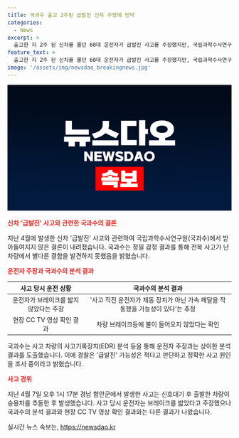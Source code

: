 ```yaml
---
title: 국과수 출고 2주된 급발진 신차 주장에 반박
categories:
  - News
excerpt: >
  출고한 지 2주 된 신차를 몰던 60대 운전자가 급발진 사고를 주장했지만, 국립과학수사연구원(국과수)에서 이를 인정하지 않았다. 국과수는 사고 차량에서 별다른 결함을 발견하지 못했으며, 사고 직전 운전자가 제동 장치가 아닌 가속 페달을 작동했을 가능성을 추정하고 있다. 경찰은 정확한 사고 원인을 조사 중이며, 사고로 다친 운전자와 손녀는 생명에 지장은 없었다고 한다.
feature_text: >
  출고한 지 2주 된 신차를 몰던 60대 운전자가 급발진 사고를 주장했지만, 국립과학수사연구원(국과수)에서 이를 인정하지 않았다. 국과수는 사고 차량에서 별다른 결함을 발견하지 못했으며, 사고 직전 운전자가 제동 장치가 아닌 가속 페달을 작동했을 가능성을 추정하고 있다. 경찰은 정확한 사고 원인을 조사 중이며, 사고로 다친 운전자와 손녀는 생명에 지장은 없었다고 한다.
image: '/assets/img/newsdao_breakingnews.jpg'
---
```


<p><img src="/assets/img/newsdao_breakingnews.jpg" alt="ranknews 속보" /></p>

<p><b><span style="color: #ee2323;">신차 '급발진' 사고와 관련한 국과수의 결론</span></b></p>

<p data-ke-size="size16">지난 4월에 발생한 신차 '급발진' 사고와 관련하여 국립과학수사연구원(국과수)에서 받아들여지지 않은 결론이 내려졌습니다. 국과수는 정밀 감정 결과를 통해 전복 사고가 난 차량에서 별다른 결함을 발견하지 못했음을 밝혔습니다.</p>

<p><b><span style="color: #ee2323;">운전자 주장과 국과수의 분석 결과</span></b></p>

<table>
<thead>
<tr>
<th style="text-align: center;">사고 당시 운전 상황</th>
<th style="text-align: center;">국과수의 분석 결과</th>
</tr>
</thead>
<tbody>
<tr>
<td style="text-align: center;">운전자가 브레이크를 밟지 않았다는 주장</td>
<td style="text-align: center;">'사고 직전 운전자가 제동 장치가 아닌 가속 페달을 작동했을 가능성이 있다'는 추정</td>
</tr>
<tr>
<td style="text-align: center;">현장 CC TV 영상 확인 결과</td>
<td style="text-align: center;">차량 브레이크등에 불이 들어오지 않았다는 확인</td>
</tr>
</tbody>
</table>

<p data-ke-size="size16">국과수는 사고 차량의 사고기록장치(EDR) 분석 등을 통해 운전자 주장과는 상이한 분석 결과를 도출했습니다. 이에 경찰은 '급발진' 가능성은 적다고 판단하고 정확한 사고 원인을 조사 중이라고 밝혔습니다.</p>

<p><b><span style="color: #ee2323;">사고 경위</span></b></p>

<p data-ke-size="14">지난 4월 7일 오후 1시 17분 경남 함안군에서 발생한 사고는 신호대기 후 출발한 차량이 승용차를 추돌한 후 발생했습니다. 사고 당시 운전자는 브레이크를 밟았다고 주장했으나 국과수의 분석 결과와 현장 CC TV 영상 확인 결과와는 다른 결과가 나왔습니다.</p>
실시간 뉴스 속보는, <a href="https://newsdao.kr" rel="dofollow">https://newsdao.kr</a>


